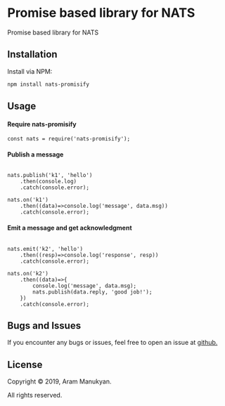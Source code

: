 # Promise based library for NATS
Promise based library for NATS

## Installation
Install via NPM:

```bash
npm install nats-promisify
```

## Usage

#### Require nats-promisify

```Require nats-promisify
const nats = require('nats-promisify');
```

#### Publish a message

```Publish a message

nats.publish('k1', 'hello')
    .then(console.log)
    .catch(console.error);

nats.on('k1')
    .then((data)=>console.log('message', data.msg))
    .catch(console.error);

```

#### Emit a message and get acknowledgment

```Publish a message

nats.emit('k2', 'hello')
    .then((resp)=>console.log('response', resp))
    .catch(console.error);

nats.on('k2')
    .then((data)=>{
        console.log('message', data.msg);
        nats.publish(data.reply, 'good job!');
    })
    .catch(console.error);

```

## Bugs and Issues

If you encounter any bugs or issues, feel free to open an issue at <a href="https://github.com/aramlmanukyan/nats-promisify"> github. </a>

## License

Copyright © 2019, Aram Manukyan.

All rights reserved.